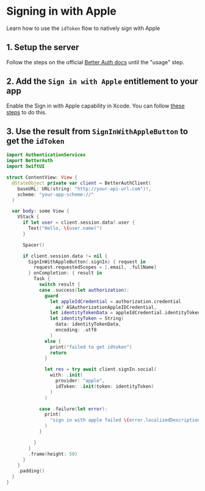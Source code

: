 # Signing in with Apple

Learn how to use the `idToken` flow to natively sign with Apple

## 1. Setup the server

Follow the steps on the official [Better Auth docs](https://www.better-auth.com/docs/authentication/apple) until the "usage" step.

## 2. Add the `Sign in with Apple` entitlement to your app

Enable the Sign in with Apple capability in Xcode. You can follow [these steps](https://developer.apple.com/documentation/authenticationservices/implementing-user-authentication-with-sign-in-with-apple#Configure-the-Sample-Code-Project) to do this.

## 3. Use the result from `SignInWithAppleButton` to get the `idToken`

```swift
import AuthenticationServices
import BetterAuth
import SwiftUI

struct ContentView: View {
  @StateObject private var client = BetterAuthClient(
    baseURL: URL(string: "http://your-api-url.com")!,
    scheme: "your-app-scheme://"
  )

  var body: some View {
    VStack {
      if let user = client.session.data?.user {
        Text("Hello, \(user.name)")
      }

      Spacer()

      if client.session.data != nil {
        SignInWithAppleButton(.signIn) { request in
          request.requestedScopes = [.email, .fullName]
        } onCompletion: { result in
          Task {
            switch result {
            case .success(let authorization):
              guard
                let appleIdCredential = authorization.credential
                  as? ASAuthorizationAppleIDCredential,
                let identityTokenData = appleIdCredential.identityToken,
                let identityToken = String(
                  data: identityTokenData,
                  encoding: .utf8
                )
              else {
                print("failed to get idtoken")
                return
              }

              let res = try await client.signIn.social(
                with: .init(
                  provider: "apple",
                  idToken: .init(token: identityToken)
                )
              )

            case .failure(let error):
              print(
                "sign in with apple failed \(error.localizedDescription)"
              )
            }

          }
        }
        .frame(height: 50)
      }
    }
    .padding()
  }
}
```
